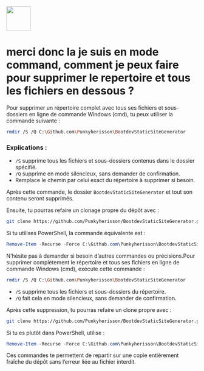 <img src="https://r2cdn.perplexity.ai/pplx-full-logo-primary-dark%402x.png" style="height:64px;margin-right:32px"/>

# merci donc la je suis en mode command, comment je peux faire pour supprimer le repertoire et tous les fichiers en dessous ?

Pour supprimer un répertoire complet avec tous ses fichiers et sous-dossiers en ligne de commande Windows (cmd), tu peux utiliser la commande suivante :

```sh
rmdir /S /Q C:\Github.com\Punkyherisson\BootdevStaticSiteGenerator
```


### Explications :

- `/S` supprime tous les fichiers et sous-dossiers contenus dans le dossier spécifié.
- `/Q` supprime en mode silencieux, sans demander de confirmation.
- Remplace le chemin par celui exact du répertoire à supprimer si besoin.

Après cette commande, le dossier `BootdevStaticSiteGenerator` et tout son contenu seront supprimés.

Ensuite, tu pourras refaire un clonage propre du dépôt avec :

```sh
git clone https://github.com/Punkyherisson/BootdevStaticSiteGenerator.git
```

Si tu utilises PowerShell, la commande équivalente est :

```powershell
Remove-Item -Recurse -Force C:\Github.com\Punkyherisson\BootdevStaticSiteGenerator
```

N’hésite pas à demander si besoin d’autres commandes ou précisions.Pour supprimer complètement le répertoire et tous ses fichiers en ligne de commande Windows (cmd), exécute cette commande :

```sh
rmdir /S /Q C:\Github.com\Punkyherisson\BootdevStaticSiteGenerator
```

- `/S` supprime tous les fichiers et sous-dossiers du répertoire.
- `/Q` fait cela en mode silencieux, sans demander de confirmation.

Après cette suppression, tu pourras refaire un clone propre avec :

```sh
git clone https://github.com/Punkyherisson/BootdevStaticSiteGenerator.git
```

Si tu es plutôt dans PowerShell, utilise :

```powershell
Remove-Item -Recurse -Force C:\Github.com\Punkyherisson\BootdevStaticSiteGenerator
```

Ces commandes te permettent de repartir sur une copie entièrement fraîche du dépôt sans l’erreur liée au fichier interdit.

